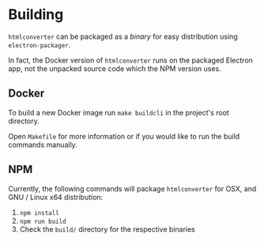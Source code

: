 # Building

`htmlconverter` can be packaged as a _binary_ for easy distribution using `electron-packager`.

In fact, the Docker version of `htmlconverter` runs on the packaged Electron app, not the unpacked source code which the NPM version uses.


## Docker

To build a new Docker image run `make buildcli` in the project's root directory.

Open `Makefile` for more information or if you would like to run the build commands manually.


## NPM

Currently, the following commands will package `htmlconverter` for OSX, and GNU / Linux x64 distribution:

1. `npm install`
2. `npm run build`
3. Check the `build/` directory for the respective binaries
